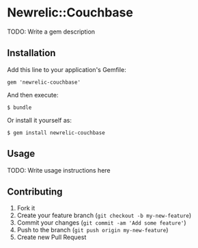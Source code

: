 # Newrelic::Couchbase

TODO: Write a gem description

## Installation

Add this line to your application's Gemfile:

    gem 'newrelic-couchbase'

And then execute:

    $ bundle

Or install it yourself as:

    $ gem install newrelic-couchbase

## Usage

TODO: Write usage instructions here

## Contributing

1. Fork it
2. Create your feature branch (`git checkout -b my-new-feature`)
3. Commit your changes (`git commit -am 'Add some feature'`)
4. Push to the branch (`git push origin my-new-feature`)
5. Create new Pull Request
